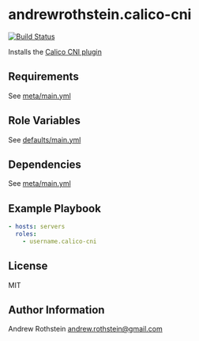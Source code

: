 andrewrothstein.calico-cni
=========
[![Build Status](https://travis-ci.org/andrewrothstein/ansible-calico-cni.svg?branch=master)](https://travis-ci.org/andrewrothstein/ansible-calico-cni)

Installs the [Calico CNI plugin](https://github.com/projectcalico/cni-plugin)

Requirements
------------

See [meta/main.yml](meta/main.yml)

Role Variables
--------------

See [defaults/main.yml](defaults/main.yml)

Dependencies
------------

See [meta/main.yml](meta/main.yml)

Example Playbook
----------------

```yml
- hosts: servers
  roles:
    - username.calico-cni
```

License
-------

MIT

Author Information
------------------

Andrew Rothstein <andrew.rothstein@gmail.com>
